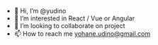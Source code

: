 - 👋 Hi, I’m @yudino
- 👀 I’m interested in React / Vue or Angular 
- 💞️ I’m looking to collaborate on project 
- 📫 How to reach me yohane.udino@gmail.com

<!---
yudino/yudino is a ✨ special ✨ repository because its `README.md` (this file) appears on your GitHub profile.
You can click the Preview link to take a look at your changes.
--->
